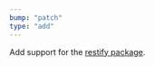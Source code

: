 ```yaml
---
bump: "patch"
type: "add"
---
```


Add support for the [restify package](https://www.npmjs.com/package/restify).
